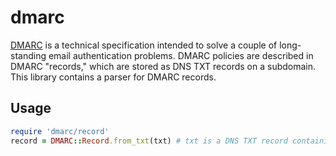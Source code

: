 dmarc
=====

[DMARC](http://tools.ietf.org/html/draft-kucherawy-dmarc-base-02) is a
technical specification intended to solve a couple of long-standing email
authentication problems. DMARC policies are described in DMARC "records," which
are stored as DNS TXT records on a subdomain. This library contains a parser
for DMARC records.

Usage
-----

```ruby
require 'dmarc/record'
record = DMARC::Record.from_txt(txt) # txt is a DNS TXT record containing the DMARC policy
```

